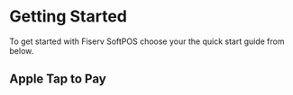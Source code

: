 # Getting Started

To get started with Fiserv SoftPOS choose your the quick start guide from below.
 
## Apple Tap to Pay

<!-- type: row -->

<!-- type: card
title: Quickstart guide for the iPhone SDK by Fiserv
description: This Package is an SDK that facilitates enabling Apple's Tap To Pay on iPhone functionality in your own app. With just a bit of configuration and a few lines of code, your iPhone app will be able to securely accept contactless payments on a supported iPhone without any additional hardware (e.g. POS terminal, external card reader device, etc.)
link: ?path=docs/TTP/Apple-Pay/Apple-Pay-Getting-Started.md
-->

<!-- type: card
title: Sample iPhone Application
description: This sample Swift app demonstrates the capabilities of Apple's Tap To Pay on iPhone functionality, leveraging Fiserv's TTP SDK
link: ?path=docs/TTP/Apple-Pay/iPhone-Sample-App-by-Fiserv.md
-->

<!-- type: row-end -->
